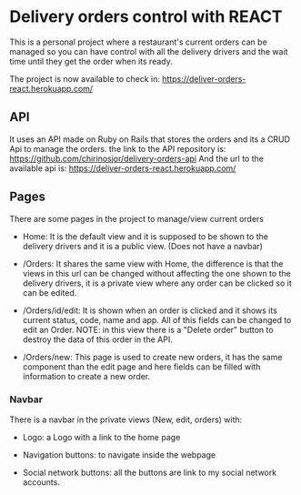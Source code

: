 # Delivery orders control with REACT

This is a personal project where a restaurant's current orders can be managed so you can have control with all the delivery drivers and the wait time until they get the order when its ready.

The project is now available to check in:
https://deliver-orders-react.herokuapp.com/

## API

It uses an API made on Ruby on Rails that stores the orders and its a CRUD Api to manage the orders. the link to the API repository is:
 https://github.com/chirinosjor/delivery-orders-api
 And the url to the available api is:
 https://deliver-orders-react.herokuapp.com/

## Pages

There are some pages in the project to manage/view current orders

 - Home: It is the default view and it is supposed to be shown to the delivery drivers and it is a public view. (Does not have a navbar)

 - /Orders: It shares the same view with Home, the difference is that the views in this url can be changed without affecting the one shown to the delivery drivers, it is a private view where any order can be clicked so it can be edited.

 - /Orders/id/edit: It is shown when an order is clicked and it shows its current status, code, name and app. All of this fields can be changed to edit an Order. NOTE: in this view there is a "Delete order" button to destroy the data of this order in the API.

 - /Orders/new: This page is used to create new orders, it has the same component than the edit page and here fields can be filled with information to create a new order.

### Navbar

There is a navbar in the private views (New, edit, orders) with:
 
 - Logo: a Logo with a link to the home page

 - Navigation buttons: to navigate inside the webpage

 - Social network buttons: all the buttons are link to my social network accounts.
